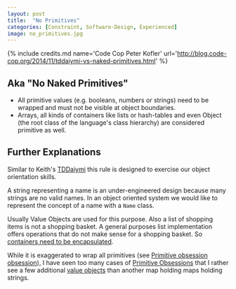 ```yaml
---
layout: post
title:  "No Primitives"
categories: [Constraint, Software-Design, Experienced]
image: no_primitives.jpg
---
```


{% include credits.md name='Code Cop Peter Kofler' url='http://blog.code-cop.org/2014/11/tddaiymi-vs-naked-primitives.html' %}

## Aka "No Naked Primitives"

* All primitive values (e.g. booleans, numbers or strings) need to be
  wrapped and must not be visible at object boundaries.
* Arrays, all kinds of containers like lists or hash-tables and even
  Object (the root class of the language's class hierarchy) are
  considered primitive as well.

## Further Explanations

Similar to Keith's [TDDaiymi](https://cumulative-hypotheses.org/2011/08/30/tdd-as-if-you-meant-it/)
this rule is designed to exercise our object orientation skills.

A string representing a name is an under-engineered design because many
strings are no valid names. In an object oriented system we would like
to represent the concept of a name with a `Name` class.

Usually Value Objects are used for this purpose. Also a list of shopping
items is not a shopping basket. A general purposes list implementation offers
operations that do not make sense for a shopping basket. So [containers
need to be encapsulated](http://wiki.c2.com/?PrimitiveObsession).

While it is exaggerated to wrap all primitives (see
[Primitive obsession obsession](http://blog.thecodewhisperer.com/permalink/primitive-obsession-obsession/)), I have seen too many cases of
[Primitive Obsessions](http://wiki.c2.com/?PrimitiveObsession)
that I rather see a few additional
[value objects](https://sourcemaking.com/refactoring/encapsulate-collection)
than another map holding maps holding strings.